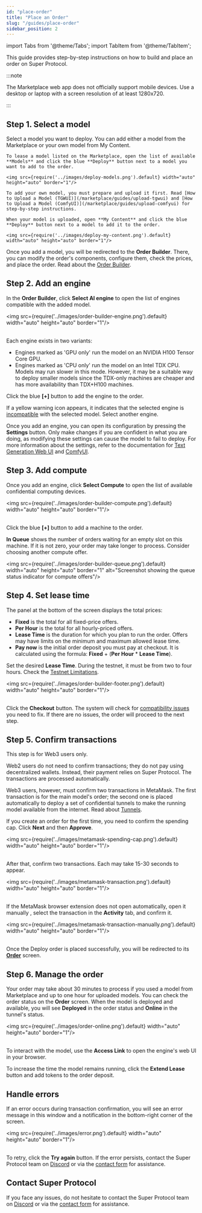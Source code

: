 ```yaml
---
id: "place-order"
title: "Place an Order"
slug: "/guides/place-order"
sidebar_position: 2
---
```


import Tabs from '@theme/Tabs';
import TabItem from '@theme/TabItem';

This guide provides step-by-step instructions on how to build and place an order on Super Protocol.

:::note

The Marketplace web app does not officially support mobile devices. Use a desktop or laptop with a screen resolution of at least 1280x720.

:::

## Step 1. Select a model

Select a model you want to deploy. You can add either a model from the Marketplace or your own model from My Content.

<Tabs>
  <TabItem value="marketplace" label="Marketplace" default>

    To lease a model listed on the Marketplace, open the list of available **Models** and click the blue **Deploy** button next to a model you want to add to the order.

    <img src={require('../images/deploy-models.png').default} width="auto" height="auto" border="1"/>

  </TabItem>
  <TabItem value="my-offers" label="My Content">

    To add your own model, you must prepare and upload it first. Read [How to Upload a Model (TGWUI)](/marketplace/guides/upload-tgwui) and [How to Upload a Model (ComfyUI)](/marketplace/guides/upload-comfyui) for step-by-step instructions.

    When your model is uploaded, open **My Content** and click the blue **Deploy** button next to a model to add it to the order.

    <img src={require('../images/deploy-my-content.png').default} width="auto" height="auto" border="1"/>

  </TabItem>
</Tabs>

Once you add a model, you will be redirected to the **Order Builder**. There, you can modify the order's components, configure them, check the prices, and place the order. Read about the [Order Builder](/marketplace/order-builder).

## Step 2. Add an engine

In the **Order Builder**, click **Select AI engine** to open the list of engines compatible with the added model.

<img src={require('../images/order-builder-engine.png').default} width="auto" height="auto" border="1"/> 
<br/>
<br/>

Each engine exists in two variants:

- Engines marked as 'GPU only' run the model on an NVIDIA H100 Tensor Core GPU.
- Engines marked as 'CPU only' run the model on an Intel TDX CPU. Models may run slower in this mode. However, it may be a suitable way to deploy smaller models since the TDX-only machines are cheaper and has more availability than TDX+H100 machines.

Click the blue **[+]** button to add the engine to the order.

If a yellow warning icon appears, it indicates that the selected engine is [incompatible](/marketplace/order-builder/compatibility) with the selected model. Select another engine.

Once you add an engine, you can open its configuration by pressing the **Settings** button. Only make changes if you are confident in what you are doing, as modifying these settings can cause the model to fail to deploy. For more information about the settings, refer to the documentation for [Text Generation Web UI](https://github.com/oobabooga/text-generation-webui/wiki) and [ComfyUI](https://docs.comfy.org/).

## Step 3. Add compute

Once you add an engine, click **Select Compute** to open the list of available confidential computing devices.

<img src={require('../images/order-builder-compute.png').default} width="auto" height="auto" border="1"/>
<br/>
<br/>

Click the blue **[+]** button to add a machine to the order.

**In Queue** shows the number of orders waiting for an empty slot on this machine. If it is not zero, your order may take longer to process. Consider choosing another compute offer.

<img src={require('../images/order-builder-queue.png').default} width="auto" height="auto" border="1" alt="Screenshot showing the queue status indicator for compute offers"/>
<br/>

## Step 4. Set lease time

The panel at the bottom of the screen displays the total prices:

- **Fixed** is the total for all fixed-price offers.
- **Per Hour** is the total for all hourly-priced offers.
- **Lease Time** is the duration for which you plan to run the order. Offers may have limits on the minimum and maximum allowed lease time.
- **Pay now** is the initial order deposit you must pay at checkout. It is calculated using the formula: **Fixed** + (**Per Hour** * **Lease Time**).

Set the desired **Lease Time**. During the testnet, it must be from two to four hours. Check the [Testnet Limitations](/marketplace/limitations).

<img src={require('../images/order-builder-footer.png').default} width="auto" height="auto" border="1"/>
<br/>
<br/>

Click the **Checkout** button. The system will check for [compatibility issues](/marketplace/order-builder/compatibility) you need to fix. If there are no issues, the order will proceed to the next step.

## Step 5. Confirm transactions

This step is for Web3 users only.

Web2 users do not need to confirm transactions; they do not pay using decentralized wallets. Instead, their payment relies on Super Protocol. The transactions are processed automatically.

Web3 users, however, must confirm two transactions in MetaMask. The first transaction is for the main model's order; the second one is placed automatically to deploy a set of confidential tunnels to make the running model available from the internet. Read about [Tunnels](/fundamentals/tunnels).

If you create an order for the first time, you need to confirm the spending cap. Click **Next** and then **Approve**.

<img src={require('../images/metamask-spending-cap.png').default} width="auto" height="auto" border="1"/>
<br/>
<br/>

After that, confirm two transactions. Each may take 15-30 seconds to appear.

<img src={require('../images/metamask-transaction.png').default} width="auto" height="auto" border="1"/>
<br/>
<br/>

If the MetaMask browser extension does not open automatically, open it manually , select the transaction in the **Activity** tab, and confirm it.

<img src={require('../images/metamask-transaction-manually.png').default} width="auto" height="auto" border="1"/>
<br/>
<br/>

Once the Deploy order is placed successfully, you will be redirected to its [**Order**](/marketplace/all-orders/order) screen.

## Step 6. Manage the order

Your order may take about 30 minutes to process if you used a model from Marketplace and up to one hour for uploaded models. You can check the order status on the **Order** screen. When the model is deployed and available, you will see **Deployed** in the order status and **Online** in the tunnel's status.

<img src={require('../images/order-online.png').default} width="auto" height="auto" border="1"/>
<br/>
<br/>

To interact with the model, use the **Access Link** to open the engine's web UI in your browser.

To increase the time the model remains running, click the **Extend Lease** button and add tokens to the order deposit.

## Handle errors

If an error occurs during transaction confirmation, you will see an error message in this window and a notification in the bottom-right corner of the screen.

<img src={require('../images/error.png').default} width="auto" height="auto" border="1"/>
<br/>
<br/>

To retry, click the **Try again** button. If the error persists, contact the Super Protocol team on [Discord](https://discord.gg/superprotocol) or via the [contact form](https://superprotocol.zendesk.com/hc/en-us/requests/new) for assistance.

## Contact Super Protocol

If you face any issues, do not hesitate to contact the Super Protocol team on [Discord](https://discord.gg/superprotocol) or via the [contact form](https://superprotocol.zendesk.com/hc/en-us/requests/new) for assistance.